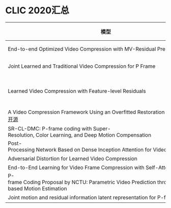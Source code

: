 # CLIC 2020汇总

|模型|作者|PSNR|MS-SSIM|解码数据大小|模型大小|解码时间|
|---|---|---|---|---|---|---|
|End-to-end Optimized Video Compression with MV-Residual Prediction|Tucodec_SSIM（图鸭科技）|37.028|0.9969|37870015|112854058|6749|
|Joint Learned and Traditional Video Compression for P Frame|DAMO_XG（阿里达摩研究院XG实验室）|41.547|0.99676|38720613|27938470|15637|
|Learned Video Compression with Feature-level Residuals|IMCL_MSSSIM（中科院空间信息处理与应用系统技术重点实验室）|37.663|0.9967|37962951|103610323|7122|
|A Video Compression Framework Using an Overfitted Restoration Neural Network[开源](https://github.com/IPIC-A208/VCOR)|WestWorld（西安电子科大）|41.329|0.99656|38953413|1168659|4564|
|SR-CL-DMC: P-frame coding with Super-Resolution, Color Learning, and Deep Motion Compensation|Man（hosei.ac.jp）|41.34|0.99623|38939285|4685072|2775|
|Post-Processing Network Based on Dense Inception Attention for Video Compression|HUST_ZX（华科）|42.527|0.99609|38738454|17687319|4725|
|Adversarial Distortion for Learned Video Compression|高通AI研究院|32.873|0.9864|37172702|26581591|8263|
|End-to-End Learning for Video Frame Compression with Self-Attention|Nokia Technologies|30.764|0.98143|38362252|15795941|1567|
|P-frame Coding Proposal by NCTU: Parametric Video Prediction through Backprop-based Motion Estimation|台湾国立交通大学|32.844|0.97839|38313734|67099623|3525|
|Joint motion and residual information latent representation for P-frame coding|三星|30.008|0.96983|38092714|70677284|14006|